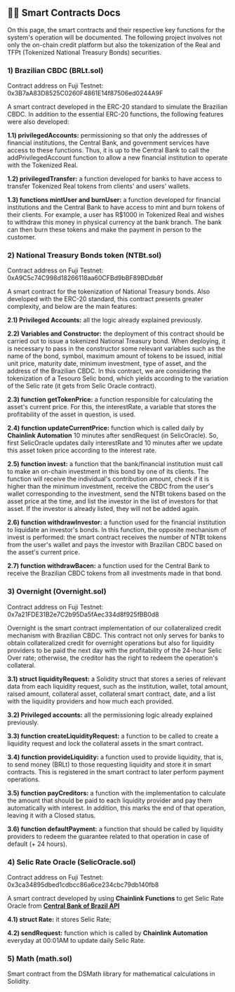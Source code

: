 
## 👩‍💻 Smart Contracts Docs
On this page, the smart contracts and their respective key functions for the system's operation will be documented. The following project involves not only the on-chain credit platform but also the tokenization of the Real and TFPt (Tokenized National Treasury Bonds) securities.

### 1) Brazilian CBDC (BRLt.sol)
Contract address on Fuji Testnet: 0x3B7aA83D8525C0260F4861E14f87506ed0244A9F

A smart contract developed in the ERC-20 standard to simulate the Brazilian CBDC. In addition to the essential ERC-20 functions, the following features were also developed:

**1.1) privilegedAccounts:** permissioning so that only the addresses of financial institutions, the Central Bank, and government services have access to these functions. Thus, it is up to the Central Bank to call the addPrivilegedAccount function to allow a new financial institution to operate with the Tokenized Real.

**1.2) privilegedTransfer:** a function developed for banks to have access to transfer Tokenized Real tokens from clients' and users' wallets.

**1.3) functions mintUser and burnUser:** a function developed for financial institutions and the Central Bank to have access to mint and burn tokens of their clients. For example, a user has R$1000 in Tokenized Real and wishes to withdraw this money in physical currency at the bank branch. The bank can then burn these tokens and make the payment in person to the customer.

### 2) National Treasury Bonds token (NTBt.sol)
Contract address on Fuji Testnet: 0xA9C5c74C998d18266118aa60CFBd9bBF89BDdb8f

A smart contract for the tokenization of National Treasury bonds. Also developed with the ERC-20 standard, this contract presents greater complexity, and below are the main features:

**2.1) Privileged Accounts:** all the logic already explained previously.

**2.2) Variables and Constructor:** the deployment of this contract should be carried out to issue a tokenized National Treasury bond. When deploying, it is necessary to pass in the constructor some relevant variables such as the name of the bond, symbol, maximum amount of tokens to be issued, initial unit price, maturity date, minimum investment, type of asset, and the address of the Brazilian CBDC. In this contract, we are considering the tokenization of a Tesouro Selic bond, which yields according to the variation of the Selic rate (it gets from Selic Oracle contract).

**2.3) function getTokenPrice:** a function responsible for calculating the asset's current price. For this, the interestRate, a variable that stores the profitability of the asset in question, is used.

**2.4) function updateCurrentPrice:** function which is called daily by **Chainlink Automation** 10 minutes after sendRequest (in SelicOracle). So, first SelicOracle updates daily interestRate and 10 minutes after we update this asset token price according to the interest rate.

**2.5) function invest:** a function that the bank/financial institution must call to make an on-chain investment in this bond by one of its clients. The function will receive the individual's contribution amount, check if it is higher than the minimum investment, receive the CBDC from the user's wallet corresponding to the investment, send the NTBt tokens based on the asset price at the time, and list the investor in the list of investors for that asset. If the investor is already listed, they will not be added again.

**2.6) function withdrawInvestor:** a function used for the financial institution to liquidate an investor's bonds. In this function, the opposite mechanism of invest is performed: the smart contract receives the number of NTBt tokens from the user's wallet and pays the investor with Brazilian CBDC based on the asset's current price.

**2.7) function withdrawBacen:** a function used for the Central Bank to receive the Brazilian CBDC tokens from all investments made in that bond.

### 3) Overnight (Overnight.sol)
Contract address on Fuji Testnet: 0x7a21FDE31B2e7C2b95Da5fAec334d8f925fBB0d8

Overnight is the smart contract implementation of our collateralized credit mechanism with Brazilian CBDC. This contract not only serves for banks to obtain collateralized credit for overnight operations but also for liquidity providers to be paid the next day with the profitability of the 24-hour Selic Over rate; otherwise, the creditor has the right to redeem the operation's collateral.

**3.1) struct liquidityRequest:** a Solidity struct that stores a series of relevant data from each liquidity request, such as the institution, wallet, total amount, raised amount, collateral asset, collateral smart contract, date, and a list with the liquidity providers and how much each provided.

**3.2) Privileged accounts:** all the permissioning logic already explained previously.

**3.3) function createLiquidityRequest:** a function to be called to create a liquidity request and lock the collateral assets in the smart contract.

**3.4) function provideLiquidity:** a function used to provide liquidity, that is, to send money (BRLt) to those requesting liquidity and store it in smart contracts. This is registered in the smart contract to later perform payment operations.

**3.5) function payCreditors:** a function with the implementation to calculate the amount that should be paid to each liquidity provider and pay them automatically with interest. In addition, this marks the end of that operation, leaving it with a Closed status.

**3.6) function defaultPayment:** a function that should be called by liquidity providers to redeem the guarantee related to that operation in case of default (+ 24 hours).

### 4) Selic Rate Oracle (SelicOracle.sol)
Contract address on Fuji Testnet: 0x3ca34895dbed1cdbcc86a6ce234cbc79db140fb8

A smart contract developed by using **Chainlink Functions** to get Selic Rate Oracle from **[Central Bank of Brazil API](https://api.bcb.gov.br/dados/serie/bcdata.sgs.11/dados/ultimos/1?formato=json)**

**4.1) struct Rate:** it stores Selic Rate;

**4.2) sendRequest:** function which is called by **Chainlink Automation** everyday at 00:01AM to update daily Selic Rate.

### 5) Math (math.sol)
Smart contract from the DSMath library for mathematical calculations in Solidity.
